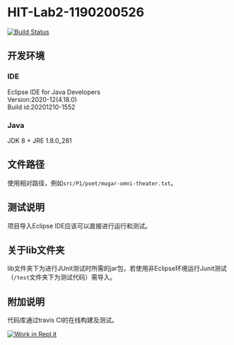 # HIT-Lab2-1190200526

[![Build Status](https://travis-ci.com/ComputerScienceHIT/HIT-Lab2-1190200526.svg?token=pUxsnY8Kzd7yhJYnTdTr&branch=master)](https://travis-ci.com/ComputerScienceHIT/HIT-Lab2-1190200526)

## 开发环境

### IDE

Eclipse IDE for Java Developers  
Version:2020-12(4.18.0)  
Build id:20201210-1552

### Java

JDK 8 + JRE 1.8.0_281

## 文件路径

使用相对路径，例如`src/P1/poet/mugar-omni-theater.txt`。

## 测试说明

项目导入Eclipse IDE应该可以直接进行运行和测试。

## 关于lib文件夹

lib文件夹下为进行JUnit测试时所需的jar包，若使用非Eclipse环境运行Junit测试（`/test`文件夹下为测试代码）需导入。

## 附加说明

代码库通过travis CI的在线构建及测试。

[![Work in Repl.it](https://classroom.github.com/assets/work-in-replit-14baed9a392b3a25080506f3b7b6d57f295ec2978f6f33ec97e36a161684cbe9.svg)](https://classroom.github.com/online_ide?assignment_repo_id=4783516&assignment_repo_type=AssignmentRepo)

